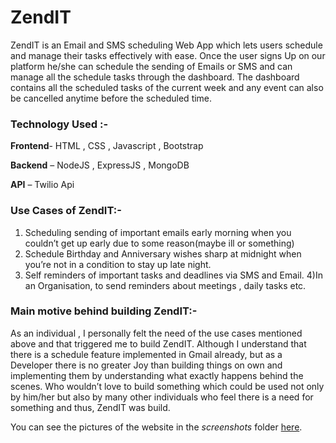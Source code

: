 # ZendIT
ZendIT is an Email and SMS scheduling Web App which lets users schedule and manage their tasks
effectively with ease. Once the user signs Up on our platform he/she can schedule the sending of Emails or SMS and can manage all the schedule tasks through the dashboard. The dashboard contains all the scheduled tasks of the current week and any event can also be cancelled anytime before the scheduled time.

### Technology Used :-

**Frontend**- HTML , CSS , Javascript , Bootstrap

**Backend** – NodeJS , ExpressJS , MongoDB

**API** – Twilio Api




### Use Cases of ZendIT:-

1) Scheduling sending of  important emails early morning when you couldn’t get up early due to some reason(maybe ill or something)
2) Schedule Birthday and Anniversary wishes sharp at midnight when you’re not in a condition to stay up late night.
3) Self reminders of important tasks and deadlines via SMS and Email.
4)In an Organisation, to send reminders about meetings , daily tasks etc.

### Main motive behind building ZendIT:-

As an individual , I personally felt the need of the use cases mentioned above and that triggered me to build ZendIT. Although I understand that there is a schedule feature implemented in Gmail already, but as a Developer there is no greater Joy than building things on own and implementing them by understanding what exactly happens  behind the scenes. Who wouldn’t love to build something which could be used not only by him/her but also by many other individuals who feel there is a need for something and thus, ZendIT was build.





You can see the pictures of the website  in the *screenshots* folder [here](https://github.com/akt114/ZendIT).
